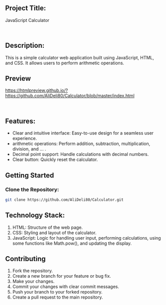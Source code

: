 ## Project Title: 

JavaScript Calculator

<br>

## Description:

This is a simple calculator web application built using JavaScript, HTML, and CSS. It allows users to perform arithmetic operations.
<br>

## Preview

https://htmlpreview.github.io/?https://github.com/AliDeli80/Calculator/blob/master/index.html

<br>

## Features:

- Clear and intuitive interface: Easy-to-use design for a seamless user experience.
- arithmetic operations: Perform addition, subtraction, multiplication, division, and ... .
- Decimal point support: Handle calculations with decimal numbers.
- Clear button: Quickly reset the calculator.



<!-- GETTING STARTED -->
## Getting Started

### Clone the Repository:

  ```sh
  git clone https://github.com/AliDeli80/Calculator.git
  ```



<!-- USAGE EXAMPLES -->
## Technology Stack:

1. HTML: Structure of the web page.
2. CSS: Styling and layout of the calculator.
3. JavaScript: Logic for handling user input, performing calculations, using some functions like Math.pow(), and updating the display.



## Contributing
1.  Fork the repository.
2.  Create a new branch for your feature or bug fix.
3.  Make your changes.
4.  Commit your changes with clear commit messages.
5.  Push your branch to your forked repository.
6.  Create a pull request to the main repository.   
